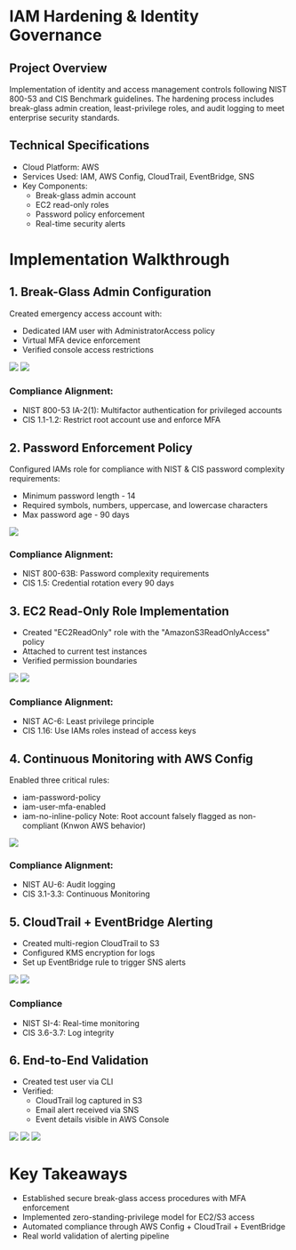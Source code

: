 # IAM Hardening & Identity Governance

## Project Overview
Implementation of identity and access management controls following NIST 800-53 and CIS Benchmark guidelines. The hardening process includes break-glass admin creation, least-privilege roles, and audit logging to meet enterprise security standards.

## Technical Specifications
- Cloud Platform: AWS
- Services Used: IAM, AWS Config, CloudTrail, EventBridge, SNS
- Key Components:
  - Break-glass admin account
  - EC2 read-only roles
  - Password policy enforcement
  - Real-time security alerts

# Implementation Walkthrough
## 1. Break-Glass Admin Configuration
Created emergency access account with:
- Dedicated IAM user with AdministratorAccess policy
- Virtual MFA device enforcement
- Verified console access restrictions

![](https://github.com/ChadVanHalen/Tech-Portfolio/blob/main/projects/AWS%20VPC%20Hardening%20NIST%20CIS%20Compliance/images/Step%202/1%20-%20Create%20a%20breakglass%20user%2C%20assign%20built%20in%20admin%20access.png)
![](https://github.com/ChadVanHalen/Tech-Portfolio/blob/main/projects/AWS%20VPC%20Hardening%20NIST%20CIS%20Compliance/images/Step%202/3%20I%20set%20up%20a%20passkey%20through%20my%20host%20computer's%20sign%20in%20as%20the%20MFA%20for%20this%20admin%20account.png)

### Compliance Alignment:
- NIST 800-53 IA-2(1): Multifactor authentication for privileged accounts
- CIS 1.1-1.2: Restrict root account use and enforce MFA

## 2. Password Enforcement Policy
Configured IAMs role for compliance with NIST & CIS password complexity requirements:
- Minimum password length - 14
- Required symbols, numbers, uppercase, and lowercase characters
- Max password age - 90 days

![](https://github.com/ChadVanHalen/Tech-Portfolio/blob/main/projects/AWS%20VPC%20Hardening%20NIST%20CIS%20Compliance/images/Step%202/12IEST~1.PNG)

### Compliance Alignment:
- NIST 800-63B: Password complexity requirements
- CIS 1.5: Credential rotation every 90 days

## 3. EC2 Read-Only Role Implementation
- Created "EC2ReadOnly" role with the "AmazonS3ReadOnlyAccess" policy
- Attached to current test instances
- Verified permission boundaries

![](https://github.com/ChadVanHalen/Tech-Portfolio/blob/main/projects/AWS%20VPC%20Hardening%20NIST%20CIS%20Compliance/images/Step%202/5%20AWS%20EC2%20Read%20Only%20Account%20Created.png)
![](https://github.com/ChadVanHalen/Tech-Portfolio/blob/main/projects/AWS%20VPC%20Hardening%20NIST%20CIS%20Compliance/images/Step%202/6%20Attaching%20the%20preconfigured%20AWSS3ReadOnlyAccess%20permissions%20to%20it.png)

### Compliance Alignment:
- NIST AC-6: Least privilege principle
- CIS 1.16: Use IAMs roles instead of access keys

## 4. Continuous Monitoring with AWS Config
Enabled three critical rules:
- iam-password-policy
- iam-user-mfa-enabled
- iam-no-inline-policy
Note: Root account falsely flagged as non-compliant (Knwon AWS behavior)

![](https://github.com/ChadVanHalen/Tech-Portfolio/blob/main/projects/AWS%20VPC%20Hardening%20NIST%20CIS%20Compliance/images/Step%202/13%203%20IAMs%20compliance%20rules%20established%20within%20AWS%20Config.png)

### Compliance Alignment:
- NIST AU-6: Audit logging
- CIS 3.1-3.3: Continuous Monitoring

## 5. CloudTrail + EventBridge Alerting
- Created multi-region CloudTrail to S3
- Configured KMS encryption for logs
- Set up EventBridge rule to trigger SNS alerts

![](https://github.com/ChadVanHalen/Tech-Portfolio/blob/main/projects/AWS%20VPC%20Hardening%20NIST%20CIS%20Compliance/images/Step%202/14%20Created%20a%20CloudTrail%20monitor%20for%20changes%20within%20IAMs%2C%20being%20sent%20to%20my%20previously%20created%20S3%20bucket.png)
![](https://github.com/ChadVanHalen/Tech-Portfolio/blob/main/projects/AWS%20VPC%20Hardening%20NIST%20CIS%20Compliance/images/Step%202/16%20Create%20role%20within%20EventBridge%20to%20trigger%20the%20SNS%20email%20notification%20for%20IAMs%20changes.png)

### Compliance
- NIST SI-4: Real-time monitoring
- CIS 3.6-3.7: Log integrity

## 6. End-to-End Validation
- Created test user via CLI
- Verified:
  - CloudTrail log captured in S3
  - Email alert received via SNS
  - Event details visible in AWS Console

![](https://github.com/ChadVanHalen/Tech-Portfolio/blob/main/projects/AWS%20VPC%20Hardening%20NIST%20CIS%20Compliance/images/Step%202/17AFTE~1.PNG)
![](https://github.com/ChadVanHalen/Tech-Portfolio/blob/main/projects/AWS%20VPC%20Hardening%20NIST%20CIS%20Compliance/images/Step%202/18%20Email%20notification%20of%20log%20events.png)
![](https://github.com/ChadVanHalen/Tech-Portfolio/blob/main/projects/AWS%20VPC%20Hardening%20NIST%20CIS%20Compliance/images/Step%202/20%20Parsing%20the%20log%20I%20can%20see%20the%20CreateUser%20event%20was%20captured%20successfully.png)

# Key Takeaways
- Established secure break-glass access procedures with MFA enforcement
- Implemented zero-standing-privilege model for EC2/S3 access
- Automated compliance through AWS Config + CloudTrail + EventBridge
- Real world validation of alerting pipeline
